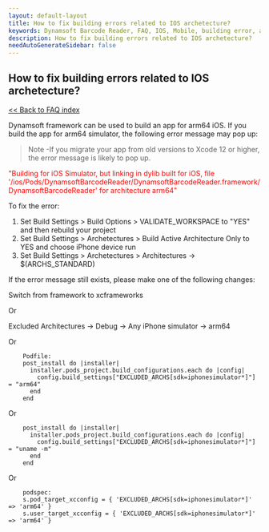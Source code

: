 ```yaml
---
layout: default-layout
title: How to fix building errors related to IOS archetecture?
keywords: Dynamsoft Barcode Reader, FAQ, IOS, Mobile, building error, archetecture, arm64
description: How to fix building errors related to IOS archetecture?
needAutoGenerateSidebar: false
---
```


## How to fix building errors related to IOS archetecture?

[<< Back to FAQ index](index.md)

Dynamsoft framework can be used to build an app for arm64 iOS. If you build the app for arm64 simulator, the following error message may pop up:
> Note -If you migrate your app from old versions to Xcode 12 or higher, the error message is likely to pop up.

<span style="color:red">"Building for iOS Simulator, but linking in dylib built for iOS, file '/ios/Pods/DynamsoftBarcodeReader/DynamsoftBarcodeReader.framework/DynamsoftBarcodeReader' for architecture arm64"</span>


To fix the error:

1. Set Build Settings > Build Options > VALIDATE_WORKSPACE to "YES" and then rebuild your project
2. Set Build Settings > Archetectures > Build Active Architecture Only to YES and choose iPhone device run
3. Set Build Settings > Archetectures > Architectures -> $(ARCHS_STANDARD)

If the error message still exists, please make one of the following changes:

Switch from framework to xcframeworks

Or

Excluded Architectures -> Debug -> Any iPhone simulator -> arm64

Or

```
    Podfile:
    post_install do |installer|
      installer.pods_project.build_configurations.each do |config|
        config.build_settings["EXCLUDED_ARCHS[sdk=iphonesimulator*]"] = "arm64"
      end
    end
```
Or

```
    post_install do |installer|
      installer.pods_project.build_configurations.each do |config|
        config.build_settings["EXCLUDED_ARCHS[sdk=iphonesimulator*]"] = "uname -m"
      end
    end
```
Or
 
```
    podspec:
    s.pod_target_xcconfig = { 'EXCLUDED_ARCHS[sdk=iphonesimulator*]' => 'arm64' }
    s.user_target_xcconfig = { 'EXCLUDED_ARCHS[sdk=iphonesimulator*]' => 'arm64' }
```